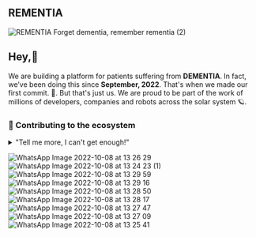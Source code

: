 ## REMENTIA

![REMENTIA Forget dementia, remember rementia (2)](https://user-images.githubusercontent.com/77490864/194696601-650bb9ef-736d-4ad2-9f3c-71b7591862eb.png)


## Hey,👋

We are building a platform for patients suffering from **DEMENTIA**. In fact, we’ve been doing this since **September, 2022**. That's when we made our first commit. 🤯. But that's just us. We are proud  to be part of the work of millions of developers, companies and robots across the solar system 🪐. 




### 🦦 Contributing to the ecosystem

<details> 
	<summary>"Tell me more, I can't get enough!"</summary>
	<br>
	<summary>
	Our project Rementia is focused on making the lives of people with dementia simpler. Dementia is the loss of cognitive functioning — thinking, remembering, and reasoning — to such an extent that it interferes with a person's daily life and activities. People with dementia often forget to perform day-to-day activities. Even though there are medicines for such condition, medicines are of no use if the person forgets to take them on time. We understand that everyone can not afford to have a person with them all the time to remind them to do tasks. So we have used technology to replace them.
	</summary>
	<summary>Our website needs people with dementia or their near and dear ones to create a user profile for them. Once registered they can upload their medications with intake time and dose and our website will notify them via e-mail. They can also add tasks to do and we will remind them at the correct time.</summary>
	<summary>
	People with dementia sometimes forget their identity causing angst to their family and friends. We have made use of machine learning to tackle this issue. If someone finds a dementia patient and wants to help them out they can take a picture of the patient (without having to create a profile for themselves) and make an image search. With our facial recognition technology our application will tell them if the suspected person is a dementia patient or not. If yes, our application will share the patient's basic details so that they can be helped.

This is a live website.
	</summary>
</details>


![WhatsApp Image 2022-10-08 at 13 26 29](https://user-images.githubusercontent.com/77490864/194696959-4fc14ec3-49fd-4981-b95b-1a682f582a33.jpeg)
![WhatsApp Image 2022-10-08 at 13 24 23 (1)](https://user-images.githubusercontent.com/77490864/194696961-8778429a-2619-4f1a-9c25-b6973906fd8b.jpeg)
![WhatsApp Image 2022-10-08 at 13 29 59](https://user-images.githubusercontent.com/77490864/194696962-b57a8aa9-be75-45fc-a7f2-ece7f8310558.jpeg)
![WhatsApp Image 2022-10-08 at 13 29 16](https://user-images.githubusercontent.com/77490864/194696963-0c5c9a73-368f-4714-b011-a8bde53b325d.jpeg)
![WhatsApp Image 2022-10-08 at 13 28 50](https://user-images.githubusercontent.com/77490864/194696964-0e69aa3d-089e-4671-8eb6-1896fbbedb59.jpeg)
![WhatsApp Image 2022-10-08 at 13 28 17](https://user-images.githubusercontent.com/77490864/194696965-23f4648a-d44f-42a2-8a1a-c36ea60384c1.jpeg)
![WhatsApp Image 2022-10-08 at 13 27 47](https://user-images.githubusercontent.com/77490864/194696967-73a500ae-1aa5-436f-acea-e4d1282793b2.jpeg)
![WhatsApp Image 2022-10-08 at 13 27 09](https://user-images.githubusercontent.com/77490864/194696969-dd5cd4d2-4b97-4a6e-839a-6177610063ef.jpeg)
![WhatsApp Image 2022-10-08 at 13 25 41](https://user-images.githubusercontent.com/77490864/194696970-9f29be38-b445-414b-bdee-178a69da7bca.jpeg)



<!--
Made with 🖤
🙇‍♂️🎤⬇️
-->
